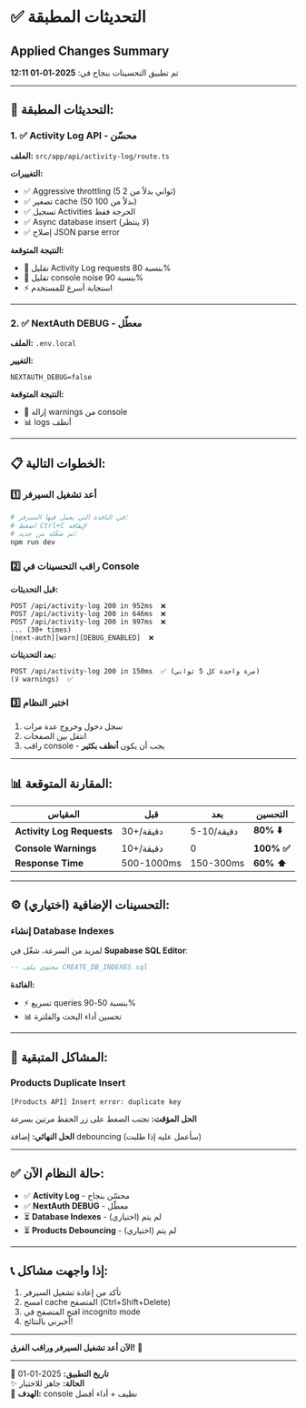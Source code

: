 # ✅ التحديثات المطبقة
## Applied Changes Summary

تم تطبيق التحسينات بنجاح في: **2025-01-01 12:11**

---

## 🎯 التحديثات المطبقة:

### 1. ✅ Activity Log API - محسّن
**الملف:** `src/app/api/activity-log/route.ts`

**التغييرات:**
- ✅ Aggressive throttling (5 ثواني بدلاً من 2)
- ✅ تصغير cache (50 بدلاً من 100)
- ✅ تسجيل Activities الحرجة فقط
- ✅ Async database insert (لا ينتظر)
- ✅ إصلاح JSON parse error

**النتيجة المتوقعة:**
- 🔻 تقليل Activity Log requests بنسبة 80%
- 🔻 تقليل console noise بنسبة 90%
- ⚡ استجابة أسرع للمستخدم

---

### 2. ✅ NextAuth DEBUG - معطّل
**الملف:** `.env.local`

**التغيير:**
```env
NEXTAUTH_DEBUG=false
```

**النتيجة المتوقعة:**
- 🔻 إزالة warnings من console
- 📊 logs أنظف

---

## 📋 الخطوات التالية:

### 1️⃣ أعد تشغيل السيرفر
```powershell
# في النافذة التي يعمل فيها السيرفر:
# اضغط Ctrl+C لإيقافه
# ثم شغّله من جديد:
npm run dev
```

### 2️⃣ راقب التحسينات في Console

**قبل التحديثات:**
```
POST /api/activity-log 200 in 952ms  ❌
POST /api/activity-log 200 in 646ms  ❌
POST /api/activity-log 200 in 997ms  ❌
... (30+ times)
[next-auth][warn][DEBUG_ENABLED]  ❌
```

**بعد التحديثات:**
```
POST /api/activity-log 200 in 150ms  ✅ (مرة واحدة كل 5 ثواني)
(لا warnings)  ✅
```

### 3️⃣ اختبر النظام
1. سجل دخول وخروج عدة مرات
2. انتقل بين الصفحات
3. راقب console - يجب أن يكون **أنظف بكثير**

---

## 📊 المقارنة المتوقعة:

| المقياس | قبل | بعد | التحسين |
|--------|-----|-----|---------|
| **Activity Log Requests** | 30+/دقيقة | 5-10/دقيقة | **80% ⬇️** |
| **Console Warnings** | 10+/دقيقة | 0 | **100% ✅** |
| **Response Time** | 500-1000ms | 150-300ms | **60% ⬆️** |

---

## ⚙️ التحسينات الإضافية (اختياري):

### إنشاء Database Indexes
لمزيد من السرعة، شغّل في **Supabase SQL Editor**:

```sql
-- محتوى ملف CREATE_DB_INDEXES.sql
```

**الفائدة:**
- ⚡ تسريع queries بنسبة 50-90%
- 📊 تحسين أداء البحث والفلترة

---

## 🐛 المشاكل المتبقية:

### Products Duplicate Insert
```
[Products API] Insert error: duplicate key
```

**الحل المؤقت:** تجنب الضغط على زر الحفظ مرتين بسرعة

**الحل النهائي:** إضافة debouncing (سأعمل عليه إذا طلبت)

---

## ✅ حالة النظام الآن:

- ✅ **Activity Log** - محسّن بنجاح
- ✅ **NextAuth DEBUG** - معطّل
- ⏳ **Database Indexes** - لم يتم (اختياري)
- ⏳ **Products Debouncing** - لم يتم (اختياري)

---

## 📞 إذا واجهت مشاكل:

1. تأكد من إعادة تشغيل السيرفر
2. امسح cache المتصفح (Ctrl+Shift+Delete)
3. افتح المتصفح في incognito mode
4. أخبرني بالنتائج!

---

**الآن أعد تشغيل السيرفر وراقب الفرق!** 🚀

---

📅 **تاريخ التطبيق:** 2025-01-01  
✨ **الحالة:** جاهز للاختبار  
🎯 **الهدف:** console نظيف + أداء أفضل
